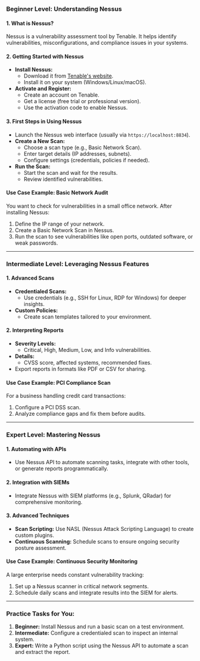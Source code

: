 
### **Beginner Level: Understanding Nessus**

#### 1. **What is Nessus?**

Nessus is a vulnerability assessment tool by Tenable. It helps identify vulnerabilities, misconfigurations, and compliance issues in your systems.

#### 2. **Getting Started with Nessus**

- **Install Nessus:**
    - Download it from [Tenable's website](https://www.tenable.com/products/nessus).
    - Install it on your system (Windows/Linux/macOS).
- **Activate and Register:**
    - Create an account on Tenable.
    - Get a license (free trial or professional version).
    - Use the activation code to enable Nessus.

#### 3. **First Steps in Using Nessus**

- Launch the Nessus web interface (usually via `https://localhost:8834`).
- **Create a New Scan:**
    - Choose a scan type (e.g., Basic Network Scan).
    - Enter target details (IP addresses, subnets).
    - Configure settings (credentials, policies if needed).
- **Run the Scan:**
    - Start the scan and wait for the results.
    - Review identified vulnerabilities.

#### **Use Case Example: Basic Network Audit**

You want to check for vulnerabilities in a small office network. After installing Nessus:

1. Define the IP range of your network.
2. Create a Basic Network Scan in Nessus.
3. Run the scan to see vulnerabilities like open ports, outdated software, or weak passwords.

---

### **Intermediate Level: Leveraging Nessus Features**

#### 1. **Advanced Scans**

- **Credentialed Scans:**
    - Use credentials (e.g., SSH for Linux, RDP for Windows) for deeper insights.
- **Custom Policies:**
    - Create scan templates tailored to your environment.

#### 2. **Interpreting Reports**

- **Severity Levels:**
    - Critical, High, Medium, Low, and Info vulnerabilities.
- **Details:**
    - CVSS score, affected systems, recommended fixes.
- Export reports in formats like PDF or CSV for sharing.

#### **Use Case Example: PCI Compliance Scan**

For a business handling credit card transactions:

1. Configure a PCI DSS scan.
2. Analyze compliance gaps and fix them before audits.

---

### **Expert Level: Mastering Nessus**

#### 1. **Automating with APIs**

- Use Nessus API to automate scanning tasks, integrate with other tools, or generate reports programmatically.

#### 2. **Integration with SIEMs**

- Integrate Nessus with SIEM platforms (e.g., Splunk, QRadar) for comprehensive monitoring.

#### 3. **Advanced Techniques**

- **Scan Scripting:** Use NASL (Nessus Attack Scripting Language) to create custom plugins.
- **Continuous Scanning:** Schedule scans to ensure ongoing security posture assessment.

#### **Use Case Example: Continuous Security Monitoring**

A large enterprise needs constant vulnerability tracking:

1. Set up a Nessus scanner in critical network segments.
2. Schedule daily scans and integrate results into the SIEM for alerts.

---

### Practice Tasks for You:

1. **Beginner:** Install Nessus and run a basic scan on a test environment.
2. **Intermediate:** Configure a credentialed scan to inspect an internal system.
3. **Expert:** Write a Python script using the Nessus API to automate a scan and extract the report.